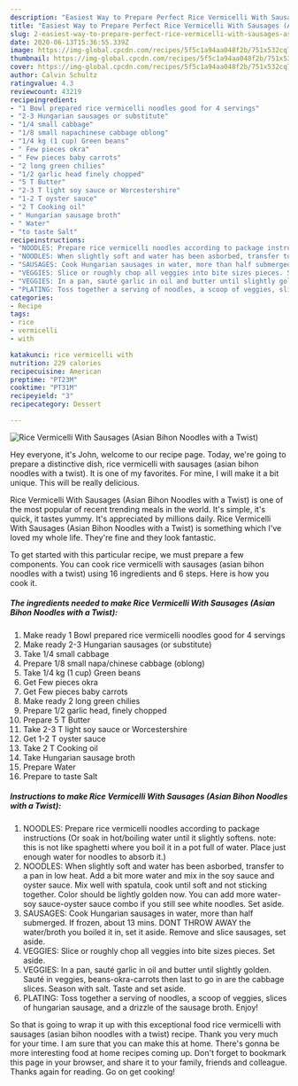 ```yaml
---
description: "Easiest Way to Prepare Perfect Rice Vermicelli With Sausages (Asian Bihon Noodles with a Twist)"
title: "Easiest Way to Prepare Perfect Rice Vermicelli With Sausages (Asian Bihon Noodles with a Twist)"
slug: 2-easiest-way-to-prepare-perfect-rice-vermicelli-with-sausages-asian-bihon-noodles-with-a-twist
date: 2020-06-13T15:36:55.339Z
image: https://img-global.cpcdn.com/recipes/5f5c1a94aa048f2b/751x532cq70/rice-vermicelli-with-sausages-asian-bihon-noodles-with-a-twist-recipe-main-photo.jpg
thumbnail: https://img-global.cpcdn.com/recipes/5f5c1a94aa048f2b/751x532cq70/rice-vermicelli-with-sausages-asian-bihon-noodles-with-a-twist-recipe-main-photo.jpg
cover: https://img-global.cpcdn.com/recipes/5f5c1a94aa048f2b/751x532cq70/rice-vermicelli-with-sausages-asian-bihon-noodles-with-a-twist-recipe-main-photo.jpg
author: Calvin Schultz
ratingvalue: 4.3
reviewcount: 43219
recipeingredient:
- "1 Bowl prepared rice vermicelli noodles good for 4 servings"
- "2-3 Hungarian sausages or substitute"
- "1/4 small cabbage"
- "1/8 small napachinese cabbage oblong"
- "1/4 kg (1 cup) Green beans"
- " Few pieces okra"
- " Few pieces baby carrots"
- "2 long green chilies"
- "1/2 garlic head finely chopped"
- "5 T Butter"
- "2-3 T light soy sauce or Worcestershire"
- "1-2 T oyster sauce"
- "2 T Cooking oil"
- " Hungarian sausage broth"
- " Water"
- "to taste Salt"
recipeinstructions:
- "NOODLES: Prepare rice vermicelli noodles according to package instructions (Or soak in hot/boiling water until it slightly softens. note: this is not like spaghetti where you boil it in a pot full of water. Place just enough water for noodles to absorb it.)"
- "NOODLES: When slightly soft and water has been asborbed, transfer to a pan in low heat. Add a bit more water and mix in the soy sauce and oyster sauce. Mix well with spatula, cook until soft and not sticking together. Color should be lightly golden now. You can add more water-soy sauce-oyster sauce combo if you still see white noodles. Set aside."
- "SAUSAGES: Cook Hungarian sausages in water, more than half submerged. If frozen, about 13 mins. DONT THROW AWAY the water/broth you boiled it in, set it aside. Remove and slice sausages, set aside."
- "VEGGIES: Slice or roughly chop all veggies into bite sizes pieces. Set aside."
- "VEGGIES: In a pan, sauté garlic in oil and butter until slightly golden. Sauté in veggies, beans-okra-carrots then last to go in are the cabbage slices. Season with salt. Taste and set aside."
- "PLATING: Toss together a serving of noodles, a scoop of veggies, slices of hungarian sausage, and a drizzle of the sausage broth. Enjoy!"
categories:
- Recipe
tags:
- rice
- vermicelli
- with

katakunci: rice vermicelli with 
nutrition: 229 calories
recipecuisine: American
preptime: "PT23M"
cooktime: "PT31M"
recipeyield: "3"
recipecategory: Dessert

---
```



![Rice Vermicelli With Sausages (Asian Bihon Noodles with a Twist)](https://img-global.cpcdn.com/recipes/5f5c1a94aa048f2b/751x532cq70/rice-vermicelli-with-sausages-asian-bihon-noodles-with-a-twist-recipe-main-photo.jpg)

Hey everyone, it's John, welcome to our recipe page. Today, we're going to prepare a distinctive dish, rice vermicelli with sausages (asian bihon noodles with a twist). It is one of my favorites. For mine, I will make it a bit unique. This will be really delicious.

Rice Vermicelli With Sausages (Asian Bihon Noodles with a Twist) is one of the most popular of recent trending meals in the world. It's simple, it's quick, it tastes yummy. It's appreciated by millions daily. Rice Vermicelli With Sausages (Asian Bihon Noodles with a Twist) is something which I've loved my whole life. They're fine and they look fantastic.




To get started with this particular recipe, we must prepare a few components. You can cook rice vermicelli with sausages (asian bihon noodles with a twist) using 16 ingredients and 6 steps. Here is how you cook it.

<!--inarticleads1-->

##### The ingredients needed to make Rice Vermicelli With Sausages (Asian Bihon Noodles with a Twist):

1. Make ready 1 Bowl prepared rice vermicelli noodles good for 4 servings
1. Make ready 2-3 Hungarian sausages (or substitute)
1. Take 1/4 small cabbage
1. Prepare 1/8 small napa/chinese cabbage (oblong)
1. Take 1/4 kg (1 cup) Green beans
1. Get  Few pieces okra
1. Get  Few pieces baby carrots
1. Make ready 2 long green chilies
1. Prepare 1/2 garlic head, finely chopped
1. Prepare 5 T Butter
1. Take 2-3 T light soy sauce or Worcestershire
1. Get 1-2 T oyster sauce
1. Take 2 T Cooking oil
1. Take  Hungarian sausage broth
1. Prepare  Water
1. Prepare to taste Salt




<!--inarticleads2-->

##### Instructions to make Rice Vermicelli With Sausages (Asian Bihon Noodles with a Twist):

1. NOODLES: Prepare rice vermicelli noodles according to package instructions (Or soak in hot/boiling water until it slightly softens. note: this is not like spaghetti where you boil it in a pot full of water. Place just enough water for noodles to absorb it.)
1. NOODLES: When slightly soft and water has been asborbed, transfer to a pan in low heat. Add a bit more water and mix in the soy sauce and oyster sauce. Mix well with spatula, cook until soft and not sticking together. Color should be lightly golden now. You can add more water-soy sauce-oyster sauce combo if you still see white noodles. Set aside.
1. SAUSAGES: Cook Hungarian sausages in water, more than half submerged. If frozen, about 13 mins. DONT THROW AWAY the water/broth you boiled it in, set it aside. Remove and slice sausages, set aside.
1. VEGGIES: Slice or roughly chop all veggies into bite sizes pieces. Set aside.
1. VEGGIES: In a pan, sauté garlic in oil and butter until slightly golden. Sauté in veggies, beans-okra-carrots then last to go in are the cabbage slices. Season with salt. Taste and set aside.
1. PLATING: Toss together a serving of noodles, a scoop of veggies, slices of hungarian sausage, and a drizzle of the sausage broth. Enjoy!




So that is going to wrap it up with this exceptional food rice vermicelli with sausages (asian bihon noodles with a twist) recipe. Thank you very much for your time. I am sure that you can make this at home. There's gonna be more interesting food at home recipes coming up. Don't forget to bookmark this page in your browser, and share it to your family, friends and colleague. Thanks again for reading. Go on get cooking!

